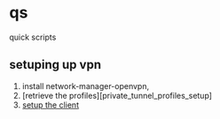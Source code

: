 # qs
quick scripts

## setuping up vpn
1. install network-manager-openvpn,
2. [retrieve the profiles][private_tunnel_profiles_setup]
3. [setup the client][private_tunnel_client_setup]


<!---
References
-->

[private_tunnel_client_setup]: https://www.privatetunnel.com/index.php/kb-ubuntu-client.html
[private_tunnel_profile_setup]: https://support.privatetunnel.com/index.php?/Knowledgebase/Article/View/41/8/

